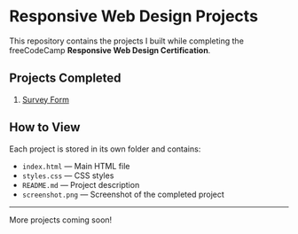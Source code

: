 # Responsive Web Design Projects

This repository contains the projects I built while completing the freeCodeCamp **Responsive Web Design Certification**.

## Projects Completed

1. [Survey Form](./01-survey-form)

## How to View

Each project is stored in its own folder and contains:
- `index.html` — Main HTML file
- `styles.css` — CSS styles
- `README.md` — Project description
- `screenshot.png` — Screenshot of the completed project

---
More projects coming soon!

